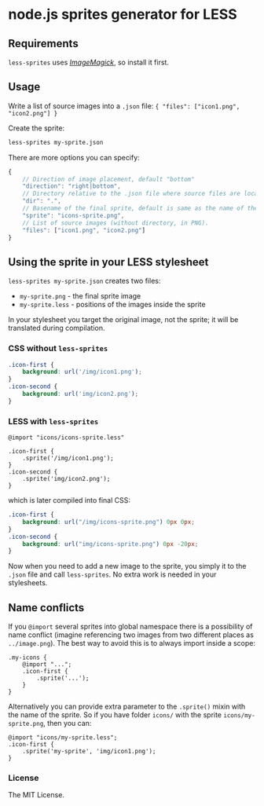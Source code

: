 # node.js sprites generator for LESS

## Requirements
`less-sprites` uses [*ImageMagick*](http://www.imagemagick.org/), so install it first. 

## Usage
Write a list of source images into a `.json` file:
`{ "files": ["icon1.png", "icon2.png"] }`

Create the sprite:
```bash
less-sprites my-sprite.json
```

There are more options you can specify:
```JavaScript
{
	// Direction of image placement, default "bottom"
	"direction": "right|bottom",
	// Directory relative to the .json file where source files are located, default "."
	"dir": ".",
	// Basename of the final sprite, default is same as the name of the .json file.
	"sprite": "icons-sprite.png",
	// List of source images (without directory, in PNG).
	"files": ["icon1.png", "icon2.png"]
}
```

## Using the sprite in your LESS stylesheet
`less-sprites my-sprite.json` creates two files:
* `my-sprite.png` - the final sprite image
* `my-sprite.less` - positions of the images inside the sprite

In your stylesheet you target the original image, not the sprite; it will be translated during compilation.
### CSS without `less-sprites`
```css
.icon-first {
	background: url('/img/icon1.png');
}
.icon-second {
	background: url('img/icon2.png');
}
```

### LESS with `less-sprites`
```less
@import "icons/icons-sprite.less"

.icon-first {
	.sprite('/img/icon1.png');
}
.icon-second {
	.sprite('img/icon2.png');
}
```
which is later compiled into final CSS:
```css
.icon-first {
	background: url("/img/icons-sprite.png") 0px 0px;
}
.icon-second {
	background: url("img/icons-sprite.png") 0px -20px;
}

```
Now when you need to add a new image to the sprite, you simply it to the `.json` file and call `less-sprites`.
No extra work is needed in your stylesheets.

## Name conflicts
If you `@import` several sprites into global namespace there is a possibility of name conflict (imagine referencing two images from two different places as `../image.png`). The best way to avoid this is to always import inside a scope:
```less
.my-icons {
	@import "...";
	.icon-first {
		.sprite('...');
	}
}
```

Alternatively you can provide extra parameter to the `.sprite()` mixin with the name of the sprite.
So if you have folder `icons/` with the sprite `icons/my-sprite.png`, then you can:
```less
@import "icons/my-sprite.less";
.icon-first {
	.sprite('my-sprite', 'img/icon1.png');
}
```

### License
The MIT License.
